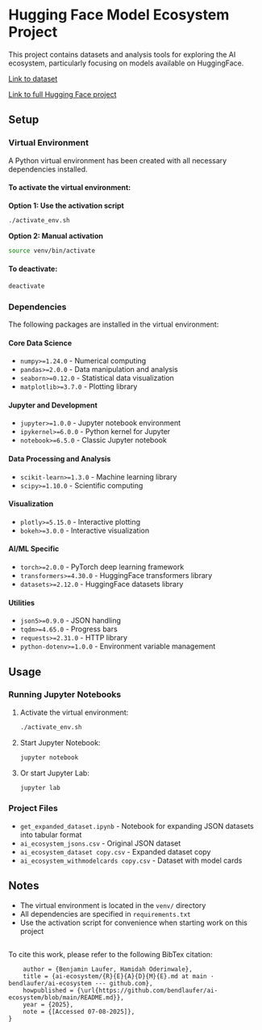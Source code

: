 # Hugging Face Model Ecosystem Project

This project contains datasets and analysis tools for exploring the AI ecosystem, particularly focusing on models available on HuggingFace.

[Link to dataset](https://huggingface.co/datasets/modelbiome/ai_ecosystem_withmodelcards)

[Link to full Hugging Face project](https://huggingface.co/modelbiome)

## Setup

### Virtual Environment

A Python virtual environment has been created with all necessary dependencies installed.

#### To activate the virtual environment:

**Option 1: Use the activation script**
```bash
./activate_env.sh
```

**Option 2: Manual activation**
```bash
source venv/bin/activate
```

#### To deactivate:
```bash
deactivate
```

### Dependencies

The following packages are installed in the virtual environment:

#### Core Data Science
- `numpy>=1.24.0` - Numerical computing
- `pandas>=2.0.0` - Data manipulation and analysis
- `seaborn>=0.12.0` - Statistical data visualization
- `matplotlib>=3.7.0` - Plotting library

#### Jupyter and Development
- `jupyter>=1.0.0` - Jupyter notebook environment
- `ipykernel>=6.0.0` - Python kernel for Jupyter
- `notebook>=6.5.0` - Classic Jupyter notebook

#### Data Processing and Analysis
- `scikit-learn>=1.3.0` - Machine learning library
- `scipy>=1.10.0` - Scientific computing

#### Visualization
- `plotly>=5.15.0` - Interactive plotting
- `bokeh>=3.0.0` - Interactive visualization

#### AI/ML Specific
- `torch>=2.0.0` - PyTorch deep learning framework
- `transformers>=4.30.0` - HuggingFace transformers library
- `datasets>=2.12.0` - HuggingFace datasets library

#### Utilities
- `json5>=0.9.0` - JSON handling
- `tqdm>=4.65.0` - Progress bars
- `requests>=2.31.0` - HTTP library
- `python-dotenv>=1.0.0` - Environment variable management

## Usage

### Running Jupyter Notebooks

1. Activate the virtual environment:
   ```bash
   ./activate_env.sh
   ```

2. Start Jupyter Notebook:
   ```bash
   jupyter notebook
   ```

3. Or start Jupyter Lab:
   ```bash
   jupyter lab
   ```

### Project Files

- `get_expanded_dataset.ipynb` - Notebook for expanding JSON datasets into tabular format
- `ai_ecosystem_jsons.csv` - Original JSON dataset
- `ai_ecosystem_dataset copy.csv` - Expanded dataset copy
- `ai_ecosystem_withmodelcards copy.csv` - Dataset with model cards

## Notes

- The virtual environment is located in the `venv/` directory
- All dependencies are specified in `requirements.txt`
- Use the activation script for convenience when starting work on this project

## 

To cite this work, please refer to the following BibTex citation: 

```@misc{githubAiecosystemREADMEmdMain,
	author = {Benjamin Laufer, Hamidah Oderinwale},
	title = {ai-ecosystem/{R}{E}{A}{D}{M}{E}.md at main · bendlaufer/ai-ecosystem --- github.com},
	howpublished = {\url{https://github.com/bendlaufer/ai-ecosystem/blob/main/README.md}},
	year = {2025},
	note = {[Accessed 07-08-2025]},
}
```

